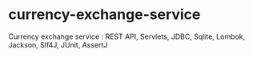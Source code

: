 # currency-exchange-service
Currency exchange service : REST API, Servlets, JDBC, Sqlite, Lombok, Jackson, Slf4J, JUnit, AssertJ
